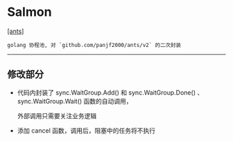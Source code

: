 # Salmon

[[ants]](github.com/panjf2000/ants/v2)

```
golang 协程池, 对 `github.com/panjf2000/ants/v2` 的二次封装
```

------

## 修改部分

- 代码内封装了 sync.WaitGroup.Add() 和 sync.WaitGroup.Done() 、sync.WaitGroup.Wait() 函数的自动调用，

  外部调用只需要关注业务逻辑

- 添加 cancel 函数，调用后，阻塞中的任务将不执行
